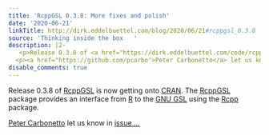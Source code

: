 ```yaml
---
title: 'RcppGSL 0.3.8: More fixes and polish'
date: '2020-06-21'
linkTitle: http://dirk.eddelbuettel.com/blog/2020/06/21#rcppgsl_0.3.8
source: 'Thinking inside the box   '
description: |2-
   <p>Release 0.3.8 of <a href="https://dirk.eddelbuettel.com/code/rcpp.gsl.html">RcppGSL</a> is now getting onto <a href="htts://cran.r-project.org">CRAN</a>. The <a href="https://dirk.eddelbuettel.com/code/rcpp.gsl.html">RcppGSL</a> package provides an interface from <a href="https://www.r-project.org">R</a> to the <a href="https://www.gnu.org/software/gsl/">GNU GSL</a> using the <a href="https://dirk.eddelbuettel.com/code/rcpp.html">Rcpp</a> package.</p>
  <p><a href="https://github.com/pcarbo">Peter Carbonetto</a> let us know in <a href="https://github.com/eddelbuettel/rcppgsl/issues/25">issue ...
disable_comments: true
---
```

 <p>Release 0.3.8 of <a href="https://dirk.eddelbuettel.com/code/rcpp.gsl.html">RcppGSL</a> is now getting onto <a href="htts://cran.r-project.org">CRAN</a>. The <a href="https://dirk.eddelbuettel.com/code/rcpp.gsl.html">RcppGSL</a> package provides an interface from <a href="https://www.r-project.org">R</a> to the <a href="https://www.gnu.org/software/gsl/">GNU GSL</a> using the <a href="https://dirk.eddelbuettel.com/code/rcpp.html">Rcpp</a> package.</p>
<p><a href="https://github.com/pcarbo">Peter Carbonetto</a> let us know in <a href="https://github.com/eddelbuettel/rcppgsl/issues/25">issue ...
